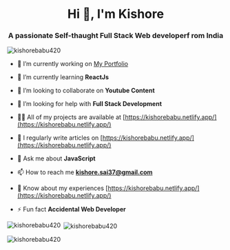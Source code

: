 <h1 align="center">Hi 👋, I'm Kishore</h1>
<h3 align="center">A passionate Self-thaught Full Stack Web developerf rom India</h3>

<p align="left"> <img src="https://komarev.com/ghpvc/?username=kishorebabu420&label=Profile%20views&color=0e75b6&style=flat" alt="kishorebabu420" /> </p>

- 🔭 I’m currently working on [My Portfolio](https://kishorebabu.netlify.app/)

- 🌱 I’m currently learning **ReactJs**

- 👯 I’m looking to collaborate on **Youtube Content**

- 🤝 I’m looking for help with **Full Stack Development**

- 👨‍💻 All of my projects are available at [https://kishorebabu.netlify.app/](https://kishorebabu.netlify.app/)

- 📝 I regularly write articles on [https://kishorebabu.netlify.app/](https://kishorebabu.netlify.app/)

- 💬 Ask me about **JavaScript**

- 📫 How to reach me **kishore.sai37@gmail.com**

- 📄 Know about my experiences [https://kishorebabu.netlify.app/](https://kishorebabu.netlify.app/)

- ⚡ Fun fact **Accidental Web Developer**


<p><img align="left" src="https://github-readme-stats.vercel.app/api/top-langs?username=kishorebabu420&show_icons=true&locale=en&layout=compact" alt="kishorebabu420" /></p>

<p>&nbsp;<img align="center" src="https://github-readme-stats.vercel.app/api?username=kishorebabu420&show_icons=true&locale=en" alt="kishorebabu420" /></p>

<p><img align="center" src="https://github-readme-streak-stats.herokuapp.com/?user=kishorebabu420&" alt="kishorebabu420" /></p>
